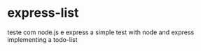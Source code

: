 # express-list
teste com node.js e express
a simple test with node and express implementing a todo-list

